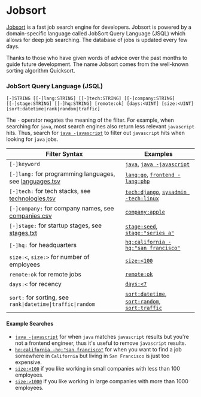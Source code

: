 # Jobsort

[Jobsort](https://jobsort.com) is a fast job search engine for developers. Jobsort is powered by a domain-specific language called JobSort Query Language (JSQL) which allows for deep job searching. The database of jobs is updated every few days.

Thanks to those who have given words of advice over the past months to guide future development. The name Jobsort comes from the well-known sorting algorithm Quicksort.

### JobSort Query Language (JSQL)

```
[-]STRING [[-]lang:STRING] [[-]tech:STRING] [[-]company:STRING] [[-]stage:STRING] [[-]hq:STRING] [remote:ok] [days:<UINT] [size:<UINT] [sort:datetime|rank|random|traffic]
```

The `-` operator negates the meaning of the filter. For example, when searching for `java`, most search engines also return less relevant `javascript` hits. Thus, search for [`java -javascript`](https://jobsort.com/search?q=java+-javascript) to filter out `javascript` hits when looking for `java` jobs.

Filter Syntax | Examples
---|---
`[-]keyword` | [`java`](https://jobsort.com/search?q=java), [`java -javascript`](https://jobsort.com/search?q=java+-javascript)
`[-]lang:` for programming languages, see [languages.tsv](languages.tsv) | [`lang:go`](https://jobsort.com/search?q=lang:go), [`frontend -lang:php`](https://jobsort.com/search?q=frontend+-lang:php)
`[-]tech:` for tech stacks, see [technologies.tsv](technologies.tsv) | [`tech:django`](https://jobsort.com/search?q=tech:django), [`sysadmin -tech:linux`](https://jobsort.com/search?q=sysadmin+-tech:linux)
`[-]company:` for company names, see [companies.csv](companies.csv) | [`company:apple`](https://jobsort.com/search?q=company:apple)
`[-]stage:` for startup stages, see [stages.txt](stages.txt) | [`stage:seed`](https://jobsort.com/search?q=stage:seed'), [`stage:"series a"`](https://jobsort.com/search?q=stage:'series+a')
`[-]hq:` for headquarters | [`hq:california -hq:"san francisco"`](https://jobsort.com/search?q=hq:california+-hq:'san+francisco')
`size:<`, `size:>` for number of employees | [`size:<100`](https://jobsort.com/search?q=size:<100)
`remote:ok` for remote jobs | [`remote:ok`](https://jobsort.com/search?q=remote:ok)
`days:<` for recency | [`days:<7`](https://jobsort.com/search?q=days:<7)
`sort:` for sorting, see `rank\|datetime\|traffic\|random` | [`sort:datetime`](https://jobsort.com/search?q=sort:datetime), [`sort:random`](https://jobsort.com/search?q=sort:random), [`sort:traffic`](https://jobsort.com/search?q=sort:traffic)

#### Example Searches

*   [`java -javascript`](https://jobsort.com/search?q=java+-javascript) for when `java` matches `javascript` results but you're not a frontend engineer, thus it's useful to remove `javascript` results.
*   [`hq:california -hq:"san francisco"`](https://jobsort.com/search?q=hq:california+-hq:'san+francisco') for when you want to find a job somewhere in `California` but living in `San Francisco` is just too expensive.
*   [`size:<100`](https://jobsort.com/search?q=size:<100) if you like working in small companies with less than 100 employees.
*   [`size:>1000`](https://jobsort.com/search?q=size:>1000) if you like working in large companies with more than 1000 employees.

[^1]: Search like on Google.
[^2]: Returns only remote jobs; `ok` is the only enum value for `remote:`.
[^3]: Useful when you search for programming languages that are common English words.
[^4]: Useful when you love Django on Windows, but dislike Linux.
[^5]: Returns only jobs found in the last two days.
[^6]: Sorts the results either by its crawl time in ascending order or its traffic in descending order.
